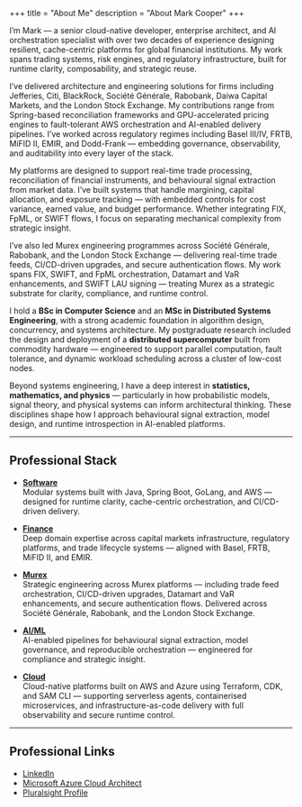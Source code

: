 +++
title = "About Me"
description = "About Mark Cooper"
+++

I’m Mark — a senior cloud-native developer, enterprise architect, and AI orchestration specialist with over two decades of experience designing resilient, cache-centric platforms for global financial institutions. My work spans trading systems, risk engines, and regulatory infrastructure, built for runtime clarity, composability, and strategic reuse.

I’ve delivered architecture and engineering solutions for firms including Jefferies, Citi, BlackRock, Société Générale, Rabobank, Daiwa Capital Markets, and the London Stock Exchange. My contributions range from Spring-based reconciliation frameworks and GPU-accelerated pricing engines to fault-tolerant AWS orchestration and AI-enabled delivery pipelines. I’ve worked across regulatory regimes including Basel III/IV, FRTB, MiFID II, EMIR, and Dodd-Frank — embedding governance, observability, and auditability into every layer of the stack.

My platforms are designed to support real-time trade processing, reconciliation of financial instruments, and behavioural signal extraction from market data. I’ve built systems that handle margining, capital allocation, and exposure tracking — with embedded controls for cost variance, earned value, and budget performance. Whether integrating FIX, FpML, or SWIFT flows, I focus on separating mechanical complexity from strategic insight.

I’ve also led Murex engineering programmes across Société Générale, Rabobank, and the London Stock Exchange — delivering real-time trade feeds, CI/CD-driven upgrades, and secure authentication flows. My work spans FIX, SWIFT, and FpML orchestration, Datamart and VaR enhancements, and SWIFT LAU signing — treating Murex as a strategic substrate for clarity, compliance, and runtime control.

I hold a **BSc in Computer Science** and an **MSc in Distributed Systems Engineering**, with a strong academic foundation in algorithm design, concurrency, and systems architecture. My postgraduate research included the design and deployment of a **distributed supercomputer** built from commodity hardware — engineered to support parallel computation, fault tolerance, and dynamic workload scheduling across a cluster of low-cost nodes.

Beyond systems engineering, I have a deep interest in **statistics, mathematics, and physics** — particularly in how probabilistic models, signal theory, and physical systems can inform architectural thinking. These disciplines shape how I approach behavioural signal extraction, model design, and runtime introspection in AI-enabled platforms.

---

## Professional Stack

- [**Software**](/about/software/)  
  Modular systems built with Java, Spring Boot, GoLang, and AWS — designed for runtime clarity, cache-centric orchestration, and CI/CD-driven delivery.

- [**Finance**](/about/finance/)  
  Deep domain expertise across capital markets infrastructure, regulatory platforms, and trade lifecycle systems — aligned with Basel, FRTB, MiFID II, and EMIR.

- [**Murex**](/about/murex/)  
  Strategic engineering across Murex platforms — including trade feed orchestration, CI/CD-driven upgrades, Datamart and VaR enhancements, and secure authentication flows. Delivered across Société Générale, Rabobank, and the London Stock Exchange.

- [**AI/ML**](/about/aiml/)  
  AI-enabled pipelines for behavioural signal extraction, model governance, and reproducible orchestration — engineered for compliance and strategic insight.

- [**Cloud**](/about/cloud/)  
  Cloud-native platforms built on AWS and Azure using Terraform, CDK, and SAM CLI — supporting serverless agents, containerised microservices, and infrastructure-as-code delivery with full observability and secure runtime control.

---

## Professional Links

- [LinkedIn](https://www.linkedin.com/in/m-d-cooper)
- [Microsoft Azure Cloud Architect](https://www.credly.com/badges/994202cf-a257-4b35-a93b-99e41467072c)
- [Pluralsight Profile](https://app.pluralsight.com/profile/mark-cooper)